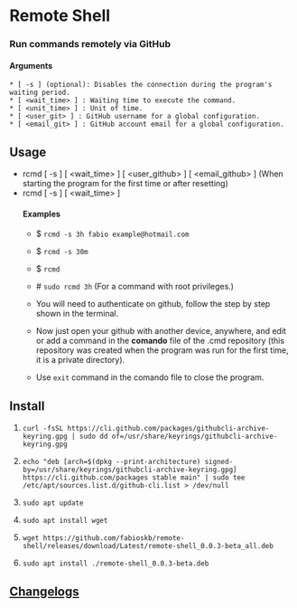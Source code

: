 # Remote Shell
### Run commands remotely via GitHub
#### Arguments
    * [ -s ] (optional): Disables the connection during the program's waiting period.
    * [ <wait_time> ] : Waiting time to execute the command.
    * [ <unit_time> ] : Unit of time.
    * [ <user_git> ] : GitHub username for a global configuration.
    * [ <email_git> ] : GitHub account email for a global configuration.

## Usage
* rcmd [ -s ] [ <wait_time> ] [ <user_github> ] [ <email_github> ] (When starting the program for the first time or after resetting)
* rcmd [ -s ] [ <wait_time> ]
    #### Examples
    * $ `rcmd -s 3h fabio example@hotmail.com`
    * $ `rcmd -s 30m`
    * $ `rcmd`
    * \# `sudo rcmd 3h` 
    (For a command with root privileges.)
    * You will need to authenticate on github, follow the step by step shown in the terminal.

    * Now just open your github with another device, anywhere, and edit or add a command in the **comando** file of the .cmd repository (this repository was created when the program was run for the first time, it is a private directory).

    * Use `exit` command in the comando file to close the program.

## Install
1. `curl -fsSL https://cli.github.com/packages/githubcli-archive-keyring.gpg | sudo dd of=/usr/share/keyrings/githubcli-archive-keyring.gpg`

1. `echo "deb [arch=$(dpkg --print-architecture) signed-by=/usr/share/keyrings/githubcli-archive-keyring.gpg] https://cli.github.com/packages stable main" | sudo tee /etc/apt/sources.list.d/github-cli.list > /dev/null`

2. `sudo apt update`

1. `sudo apt install wget`

2. `wget https://github.com/fabioskb/remote-shell/releases/download/Latest/remote-shell_0.0.3-beta_all.deb`

3. `sudo apt install ./remote-shell_0.0.3-beta.deb`

## <a href="https://github.com/fabioskb/changes/blob/main/youdl.md">Changelogs</a>
